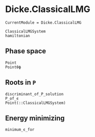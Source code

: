 # Dicke.ClassicalLMG
```@meta
CurrentModule = Dicke.ClassicalLMG
```

```@docs
ClassicalLMGSystem
hamiltonian
```
## Phase space
```@docs
Point
Pointθϕ
```
## Roots in `P`
```@docs
discriminant_of_P_solution
P_of_ϵ
Point(::ClassicalLMGSystem)
```

## Energy minimizing
```@docs
minimum_ϵ_for
```
